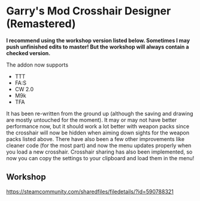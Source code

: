 # Garry's Mod Crosshair Designer (Remastered)

**I recommend using the workshop version listed below. Sometimes I may push unfinished edits to master! But the workshop will always contain a checked version.**

The addon now supports
* TTT
* FA:S
* CW 2.0
* M9k
* TFA

It has been re-written from the ground up (although the saving and drawing are mostly untouched for the moment). It may or may not have better performance now, but it should work a lot better with weapon packs since the crosshair will now be hidden when aiming down sights for the weapon packs listed above. There have also been a few other improvements like cleaner code (for the most part) and now the menu updates properly when you load a new crosshair. Crosshair sharing has also been implemented, so now you can copy the settings to your clipboard and load them in the menu! 

## Workshop
https://steamcommunity.com/sharedfiles/filedetails/?id=590788321
